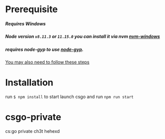 # Prerequisite
##### Requires Windows
##### Node version `v8.11.3` or `11.15.0` you can install it via nvm [nvm-windows](https://github.com/coreybutler/nvm-windows)
##### requires node-gyp to use [node-gyp](https://github.com/nodejs/node-gyp). 
[You may also need to follow these steps](https://github.com/nodejs/node-gyp#user-content-installation)

# Installation
run `$ npm install`
to start launch csgo and run `npm run start`

# csgo-private
cs:go private ch3t
hehexd
